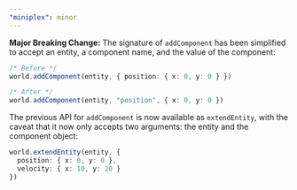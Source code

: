 ```yaml
---
"miniplex": minor
---
```


**Major Breaking Change:** The signature of `addComponent` has been simplified to accept an entity, a component name, and the value of the component:

```ts
/* Before */
world.addComponent(entity, { position: { x: 0, y: 0 } })

/* After */
world.addComponent(entity, "position", { x: 0, y: 0 })
```

The previous API for `addComponent` is now available as `extendEntity`, with the caveat that it now only accepts two arguments: the entity and the component object:

```ts
world.extendEntity(entity, {
  position: { x: 0, y: 0 },
  velocity: { x: 10, y: 20 }
})
```
